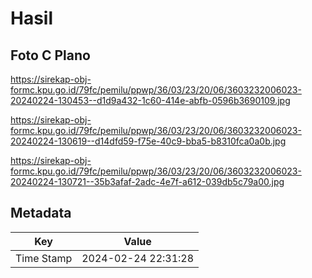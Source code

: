 # Hasil

## Foto C Plano

https://sirekap-obj-formc.kpu.go.id/79fc/pemilu/ppwp/36/03/23/20/06/3603232006023-20240224-130453--d1d9a432-1c60-414e-abfb-0596b3690109.jpg

https://sirekap-obj-formc.kpu.go.id/79fc/pemilu/ppwp/36/03/23/20/06/3603232006023-20240224-130619--d14dfd59-f75e-40c9-bba5-b8310fca0a0b.jpg

https://sirekap-obj-formc.kpu.go.id/79fc/pemilu/ppwp/36/03/23/20/06/3603232006023-20240224-130721--35b3afaf-2adc-4e7f-a612-039db5c79a00.jpg


## Metadata

| Key        | Value               |
| ---------- | ------------------- |
| Time Stamp | 2024-02-24 22:31:28 |



